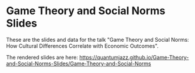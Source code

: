 # Game Theory and Social Norms Slides

These are the slides and data for the talk "Game Theory and Social Norms: How Cultural Differences Correlate with Economic Outcomes".

The rendered slides are here: 
https://quantumjazz.github.io/Game-Theory-and-Social-Norms-Slides/Game-Theory-and-Social-Norms
